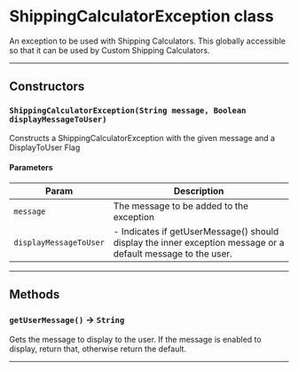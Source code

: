 # ShippingCalculatorException class

An exception to be used with Shipping Calculators. This globally accessible so that it can be used by Custom Shipping Calculators.

---
## Constructors
### `ShippingCalculatorException(String message, Boolean displayMessageToUser)`

 Constructs a ShippingCalculatorException with the given message and a DisplayToUser Flag
#### Parameters
|Param|Description|
|-----|-----------|
|`message` |  The message to be added to the exception |
|`displayMessageToUser` |  - Indicates if getUserMessage() should display the inner exception message or a default message to the user. |

---
## Methods
### `getUserMessage()` → `String`

 Gets the message to display to the user. If the message is enabled to display, return that, otherwise return the default.

---
